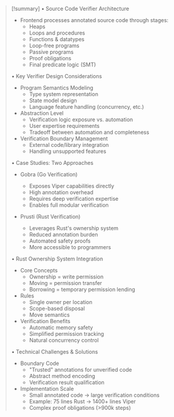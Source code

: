 > [!summary] 
> • Source Code Verifier Architecture
>   * Frontend processes annotated source code through stages:
>     - Heaps
>     - Loops and procedures
>     - Functions & datatypes
>     - Loop-free programs
>     - Passive programs
>     - Proof obligations
>     - Final predicate logic (SMT)
> 
> • Key Verifier Design Considerations
>   * Program Semantics Modeling
>     - Type system representation
>     - State model design
>     - Language feature handling (concurrency, etc.)
>   * Abstraction Level
>     - Verification logic exposure vs. automation
>     - User expertise requirements
>     - Tradeoff between automation and completeness
>   * Verification Boundary Management
>     - External code/library integration
>     - Handling unsupported features
> 
> • Case Studies: Two Approaches
>   * Gobra (Go Verification)
>     - Exposes Viper capabilities directly
>     - High annotation overhead
>     - Requires deep verification expertise
>     - Enables full modular verification
>     
>   * Prusti (Rust Verification)
>     - Leverages Rust's ownership system
>     - Reduced annotation burden
>     - Automated safety proofs
>     - More accessible to programmers
> 
> • Rust Ownership System Integration
>   * Core Concepts
>     - Ownership = write permission
>     - Moving = permission transfer
>     - Borrowing = temporary permission lending
>   * Rules
>     - Single owner per location
>     - Scope-based disposal
>     - Move semantics
>   * Verification Benefits
>     - Automatic memory safety
>     - Simplified permission tracking
>     - Natural concurrency control
> 
> • Technical Challenges & Solutions
>   * Boundary Code
>     - "Trusted" annotations for unverified code
>     - Abstract method encoding
>     - Verification result qualification
>   * Implementation Scale
>     - Small annotated code → large verification conditions
>     - Example: 75 lines Rust → 1400+ lines Viper
>     - Complex proof obligations (>900k steps)
> 
> 